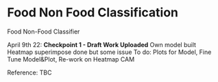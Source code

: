# Food Non Food Classification
Food Non-Food Classifier


April 9th 22: 
**Checkpoint 1 -  Draft Work Uploaded**
Own model built Heatmap superimpose done but some issue
To do: Plots for Model, Fine Tune Model&Plot, Re-work on Heatmap CAM





















Reference: TBC
